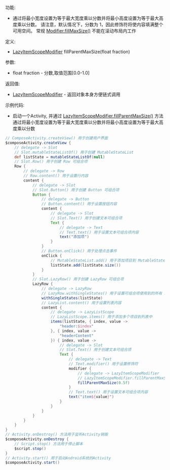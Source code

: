 功能:

+ 通过将最小宽度设置为等于最大宽度乘以分数并将最小高度设置为等于最大高度乘以分数。 请注意，默认情况下，分数为 1，因此修饰符将使内容填满整个可用空间。 常规
  [Modifier.fillMaxSize()](/API/UI/Compose/Modifier/Modifier/README.md?id=fillMaxSize) 不能在滚动布局内工作

定义:

+ [LazyItemScopeModifier](/API/UI/Compose/Modifier/LazyItemScopeModifier/README.md) fillParentMaxSize(float
  fraction)

参数:

+ float fraction - 分数,取值范围[0.0-1.0]

返回值:

+ [LazyItemScopeModifier](/API/UI/Compose/Modifier/LazyItemScopeModifier/README.md) - 返回对象本身方便链式调用

示例代码:

+ 启动一个Activity,
  并通过 [LazyItemScopeModifier.fillParentMaxSize()](/API/UI/Compose/Modifier/LazyItemScopeModifier/README.md?id=fillParentMaxSize)
  方法通过将最小宽度设置为等于最大宽度乘以分数并将最小高度设置为等于最大高度乘以分数

```groovy
// ComposeActivity.createView() 用于创建用户界面
$composeActivity.createView {
    // delegate -> Slot
    // Slot.mutableStateListOf() 用于创建 MutableStateList
    def listState = mutableStateListOf(null)
    // Slot.Row() 用于创建 Row 可组合项
    Row {
        // delegate -> Row
        // Row.content() 用于设置行内容
        content {
            // delegate -> Slot
            // Slot.Button() 用于创建 Button 可组合项
            Button {
                // delegate -> Button
                // Button.content() 用于设置按钮内容
                content {
                    // delegate -> Slot
                    // Slot.Text() 用于创建文本可组合项
                    Text {
                        // delegate -> Text
                        // Text.text() 用于设置文本可组合项内容
                        text("添加项")
                    }
                }
                // Button.onClick() 用于处理点击事件
                onClick {
                    // MutableStateList.add() 用于添加项目到 MutableStateList
                    listState.add(listState.size())
                }
            }
            // Slot.LazyRow() 用于创建 LazyRow 可组合项
            LazyRow {
                // delegate -> LazyRow
                // LazyRow.withSingleStates() 用于设置可组合项使用到的所有 SingleState
                withSingleStates(listState)
                // LazyList.content() 用于设置列表内容
                content {
                    // delegate -> LazyListScope
                    // LazyListScope.items() 用于添加多个项目到列表中
                    items(listState, { index, value ->
                        "header:$index"
                    }, { index, value ->
                        "headerContent"
                    }) { index, value ->
                        // delegate -> Slot
                        // Slot.Text() 用于创建文本可组合项
                        Text {
                            // delegate -> Text
                            // Text.modifier() 用于设置修饰符
                            modifier {
                                // delegate -> LazyItemScopeModifier
                                // LazyItemScopeModifier.fillParentMaxSize() 用于通过将最小宽度设置为等于最大宽度乘以分数并将最小高度设置为等于最大高度乘以分数
                                fillParentMaxSize(0.5f)
                            }
                            // Text.text() 用于设置文本可组合项内容
                            text("item${value}")
                        }
                    }
                }
            }
        }
    }
}
// Activity.onDestroy() 方法用于监听Activity销毁
$composeActivity.onDestroy {
    // Script.stop() 方法用于停止脚本
    $script.stop()
}
// Activity.start() 用于启动Android系统的Activity
$composeActivity.start()
```